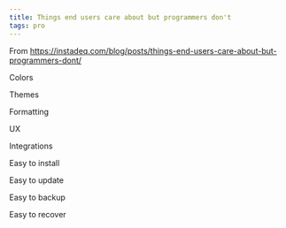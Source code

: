 ```yaml
---
title: Things end users care about but programmers don't
tags: pro
---
```


From <https://instadeq.com/blog/posts/things-end-users-care-about-but-programmers-dont/>

Colors

Themes

Formatting

UX

Integrations

Easy to install

Easy to update

Easy to backup

Easy to recover
